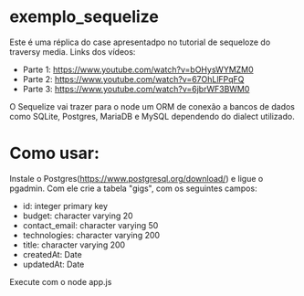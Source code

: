 # exemplo_sequelize

Este é uma réplica do case apresentadpo no tutorial de sequeloze do traversy media.
Links dos vídeos:
* Parte 1: https://www.youtube.com/watch?v=bOHysWYMZM0
* Parte 2: https://www.youtube.com/watch?v=67OhLlFPqFQ
* Parte 3: https://www.youtube.com/watch?v=6jbrWF3BWM0

O Sequelize vai trazer para o node um ORM de conexão a bancos de dados como SQLite, Postgres, MariaDB e MySQL dependendo do dialect utilizado.

# Como usar:

Instale o Postgres(https://www.postgresql.org/download/) e ligue o pgadmin.
Com ele crie a tabela "gigs", com os seguintes campos:

* id: integer primary key
* budget: character varying 20
* contact_email: character varying 50
* technologies: character varying 200
* title: character varying 200
* createdAt: Date
* updatedAt: Date

Execute com o node app.js
